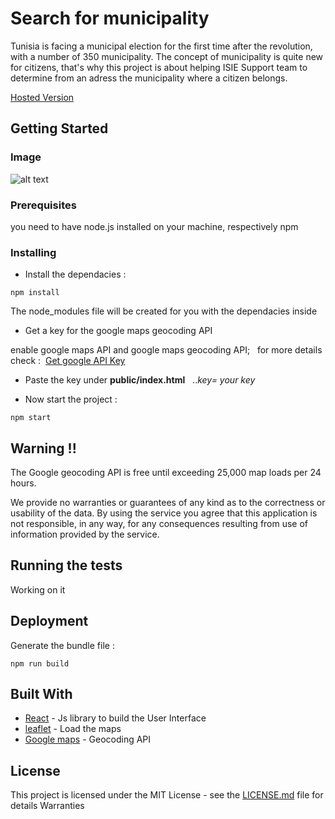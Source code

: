 # Search for municipality
Tunisia is facing a municipal election for the first time after the revolution, with a number of 350 municipality. The concept of municipality is quite new for citizens, that's why this project is about helping ISIE Support team to determine from an adress the municipality where a citizen belongs.

[Hosted Version](isie-support.nadhra.tn)

## Getting Started


### Image
![alt text](https://github.com/hunter-x/where_is_my_mun/blob/master/whereis.PNG)


### Prerequisites

you need to have node.js installed on your machine, respectively npm 


### Installing

* Install the dependacies :

```
npm install
```
The node_modules file will be created for you  with the dependacies inside

* Get a key for the google maps geocoding API 
 
enable google maps API and google maps geocoding API; &nbsp; for more details check : &nbsp;[Get google API Key](https://developers.google.com/maps/documentation/javascript/get-api-key)

* Paste the key under **public/index.html** &nbsp;&nbsp;..*key= your key*

* Now start the project  :

```
npm start
```

## Warning !!

The Google geocoding API is free until exceeding 25,000 map loads per 24 hours.

We provide no warranties or guarantees of any kind as to the correctness or usability of the data.
By using the service you agree that this application is not responsible, in any way, for any consequences resulting from use of information provided by the service.

## Running the tests

Working on it

## Deployment

Generate the bundle file  :

```
npm run build
```
## Built With

* [React](https://facebook.github.io/react/) - Js library to build the User Interface 
* [leaflet](https://leafletjs.com//) - Load the maps
* [Google maps](https://developers.google.com/maps/documentation/geocoding/start) - Geocoding API

## License

This project is licensed under the MIT License - see the [LICENSE.md](LICENSE.md) file for details
Warranties
